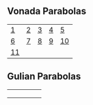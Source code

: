 
## Vonada Parabolas
<table>
  <tr>
   <td>
      <a href="http://alpha.editor.p5js.org/full/HyhQqqnUM">1</a>
    </td>
   <td>
      <a href="http://alpha.editor.p5js.org/full/H1lannDs8M">2</a>
    </td>
   <td>
      <a href="http://alpha.editor.p5js.org/full/B1qxi9hIz">3</a>
    </td>
   <td>
      <a href="http://alpha.editor.p5js.org/full/BJgKs9n8f">4</a>
    </td>
   <td>
      <a href="http://alpha.editor.p5js.org/full/H1o6sc2Lz">5</a>
    </td>
  </tr>
  <tr>
   <td>
      <a href="http://alpha.editor.p5js.org/full/BJaG2chUM">6</a>
    </td>
   <td>
      <a href="http://alpha.editor.p5js.org/full/SyqDpc38M">7</a>
    </td>
   <td>
      <a href="http://alpha.editor.p5js.org/full/HJXRT93Uf">8</a>
    </td>
   <td>
      <a href="http://alpha.editor.p5js.org/full/SJyoC5n8M">9</a>
    </td>
   <td>
      <a href="http://alpha.editor.p5js.org/full/HyUIkj2Lf">10</a>
    </td>
  </tr>
  <tr>
   <td>
      <a href="http://alpha.editor.p5js.org/full/By2woYiIG">11</a>
    </td>
  </tr>
</table>

## Gulian Parabolas
<table>
  <tr>
   <td>
      <!-- <a href="">1</a> -->
    </td>
   <td>
      <!-- <a href="">2</a> -->
    </td>
   <td>
      <!-- <a href="">3</a> -->
    </td>
   <td>
      <!-- <a href="">4</a> -->
    </td>
   <td>
      <!-- <a href="">5</a> -->
    </td>
  </tr>
  <tr>
   <td>
      <!-- <a href="">1</a> -->
    </td>
   <td>
      <!-- <a href="">2</a> -->
    </td>
   <td>
      <!-- <a href="">3</a> -->
    </td>
   <td>
      <!-- <a href="">4</a> -->
    </td>
   <td>
      <!-- <a href="">5</a> -->
    </td>
  </tr>
  <tr>
   <td>
      <!-- <a href="">1</a> -->
    </td>
   <td>
      <!-- <a href="">2</a> -->
    </td>
   <td>
      <!-- <a href="">3</a> -->
    </td>
   <td>
      <!-- <a href="">4</a> -->
    </td>
   <td>
      <!-- <a href="">5</a> -->
    </td>
  </tr>
</table>

